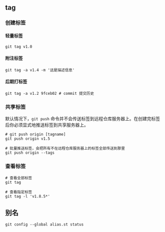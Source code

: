 ## tag

### 创建标签

#### 轻量标签

```shell
git tag v1.0
```

#### 附注标签

```shel
git tag -a v1.4 -m '这是描述信息'
```

#### 后期打标签

```shell
git tag -a v1.2 9fceb02 # commit 提交历史
```

### 共享标签

默认情况下，`git push` 命令并不会传送标签到远程仓库服务器上。在创建完标签后你必须显式地推送标签到共享服务器上。

```shell
# git push origin [tagname]
git push origin v1.5

# 批量推送标签，会把所有不在远程仓库服务器上的标签全部传送到那里
git push origin --tags
```

### 查看标签

```shell
# 查看全部标签
git tag

# 查看指定标签
git tag -l 'v1.8.5*'
```

## 别名

```shell
git config --global alias.st status
```

